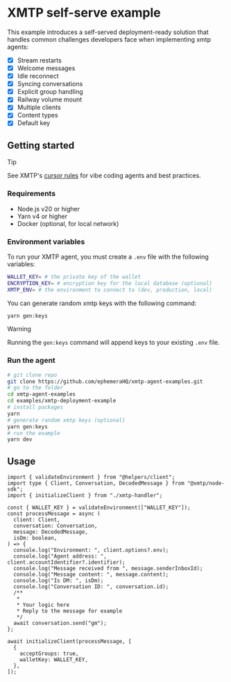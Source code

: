 # XMTP self-serve example

This example introduces a self-served deployment-ready solution that handles common challenges developers face when implementing xmtp agents:

- [x] Stream restarts
- [x] Welcome messages
- [x] Idle reconnect
- [x] Syncing conversations
- [x] Explicit group handling
- [x] Railway volume mount
- [x] Multiple clients
- [x] Content types
- [x] Default key

## Getting started

> [!TIP]
> See XMTP's [cursor rules](/.cursor/README.md) for vibe coding agents and best practices.

### Requirements

- Node.js v20 or higher
- Yarn v4 or higher
- Docker (optional, for local network)

### Environment variables

To run your XMTP agent, you must create a `.env` file with the following variables:

```bash
WALLET_KEY= # the private key of the wallet
ENCRYPTION_KEY= # encryption key for the local database (optional)
XMTP_ENV= # the environment to connect to (dev, production, local)
```

You can generate random xmtp keys with the following command:

```bash
yarn gen:keys
```

> [!WARNING]
> Running the `gen:keys` command will append keys to your existing `.env` file.

### Run the agent

```bash
# git clone repo
git clone https://github.com/ephemeraHQ/xmtp-agent-examples.git
# go to the folder
cd xmtp-agent-examples
cd examples/xmtp-deployment-example
# install packages
yarn
# generate random xmtp keys (optional)
yarn gen:keys
# run the example
yarn dev
```

## Usage

```tsx
import { validateEnvironment } from "@helpers/client";
import type { Client, Conversation, DecodedMessage } from "@xmtp/node-sdk";
import { initializeClient } from "./xmtp-handler";

const { WALLET_KEY } = validateEnvironment(["WALLET_KEY"]);
const processMessage = async (
  client: Client,
  conversation: Conversation,
  message: DecodedMessage,
  isDm: boolean,
) => {
  console.log("Environment: ", client.options?.env);
  console.log("Agent address: ", client.accountIdentifier?.identifier);
  console.log("Message received from ", message.senderInboxId);
  console.log("Message content: ", message.content);
  console.log("Is DM: ", isDm);
  console.log("Conversation ID: ", conversation.id);
  /**
   *
   * Your logic here
   * Reply to the message for example
   */
  await conversation.send("gm");
};

await initializeClient(processMessage, [
  {
    acceptGroups: true,
    walletKey: WALLET_KEY,
  },
]);
```
